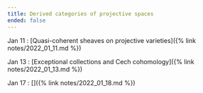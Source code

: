 ```yaml
---
title: Derived categories of projective spaces
ended: false 
---
```


Jan 11
: [Quasi-coherent sheaves on projective varieties]({% link notes/2022_01_11.md %})

Jan 13
: [Exceptional collections and Cech cohomology]({% link notes/2022_01_13.md %})

Jan 17
: []({% link notes/2022_01_18.md %})



